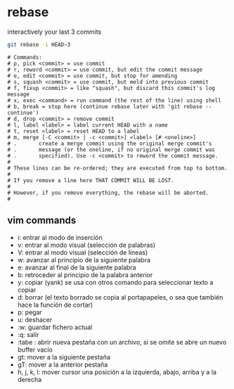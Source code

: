 # rebase 
interactively your last 3 commits
````bash
git rebase -i HEAD~3
````

````
# Commands:
# p, pick <commit> = use commit
# r, reword <commit> = use commit, but edit the commit message
# e, edit <commit> = use commit, but stop for amending
# s, squash <commit> = use commit, but meld into previous commit
# f, fixup <commit> = like "squash", but discard this commit's log message
# x, exec <command> = run command (the rest of the line) using shell
# b, break = stop here (continue rebase later with 'git rebase --continue')
# d, drop <commit> = remove commit
# l, label <label> = label current HEAD with a name
# t, reset <label> = reset HEAD to a label
# m, merge [-C <commit> | -c <commit>] <label> [# <oneline>]
# .       create a merge commit using the original merge commit's
# .       message (or the oneline, if no original merge commit was
# .       specified). Use -c <commit> to reword the commit message.
#
# These lines can be re-ordered; they are executed from top to bottom.
#
# If you remove a line here THAT COMMIT WILL BE LOST.
#
# However, if you remove everything, the rebase will be aborted.
#
````

## vim commands
- i: entrar al modo de inserción
- v: entrar al modo visual (selección de palabras)
- V: entrar al modo visual (selección de líneas)
- w: avanzar al principio de la siguiente palabra
- e: avanzar al final de la siguiente palabra
- b: retroceder al principio de la palabra anterior
- y: copiar (yank) se usa con otros comando para seleccionar texto a copiar
- d: borrar (el texto borrado se copia al portapapeles, o sea que también hace la función de cortar)
- p: pegar
- u: deshacer
- :w: guardar fichero actual
- :q: salir
- :tabe : abrir nueva pestaña con un archivo, si se omite se abre un nuevo buffer vacío
- gt: mover a la siguiente pestaña
- gT: mover a la anterior pestaña
- h, j, k, l: mover cursor una posición a la izquierda, abajo, arriba y a la derecha

